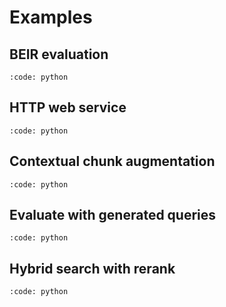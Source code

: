 # Examples

## BEIR evaluation

```{include} ../../examples/beir.py
:code: python
```

## HTTP web service

```{include} ../../examples/web.py
:code: python
```

## Contextual chunk augmentation

```{include} ../../examples/contextual.py
:code: python
```

## Evaluate with generated queries

```{include} ../../examples/essay.py
:code: python
```

## Hybrid search with rerank

```{include} ../../examples/hybrid.py
:code: python
```
